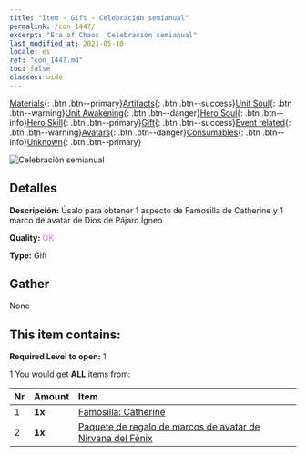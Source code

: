 ```yaml
---
title: "Item - Gift - Celebración semianual"
permalink: /con_1447/
excerpt: "Era of Chaos  Celebración semianual"
last_modified_at: 2021-05-18
locale: es
ref: "con_1447.md"
toc: false
classes: wide
---
```

 [Materials](/ItemsES/){: .btn .btn--primary}[Artifacts](/ItemsES/Artifacts/){: .btn .btn--success}[Unit Soul](/ItemsES/UnitSoul/){: .btn .btn--warning}[Unit Awakening](/ItemsES/UnitAwakening/){: .btn .btn--danger}[Hero Soul](/ItemsES/HeroSoul/){: .btn .btn--info}[Hero Skill](/ItemsES/HeroSkill/){: .btn .btn--primary}[Gift](/ItemsES/Gift/){: .btn .btn--success}[Event related](/ItemsES/Events/){: .btn .btn--warning}[Avatars](/ItemsES/Avatars/){: .btn .btn--danger}[Consumables](/ItemsES/Consumables/){: .btn .btn--info}[Unknown](/ItemsES/Unknown/){: .btn .btn--primary}

 ![Celebración semianual](/images/t/i_907028.png)

## Detalles
 **Descripción:** Úsalo para obtener 1 aspecto de Famosilla de Catherine y 1 marco de avatar de Dios de Pájaro Ígneo

 **Quality:** <span style="color: #DA70D6">OK</span>

 **Type:** Gift

## Gather

  None

## This item contains:

 **Required Level to open:** 1

 1 You would get **ALL** items  from:

  | Nr | Amount |     Item    |
  |:---|:-------|:------------|
  | 1 |  **1x** | [Famosilla: Catherine](/ItemsES/con_1031/) |  | 
  | 2 |  **1x** | [Paquete de regalo de marcos de avatar de Nirvana del Fénix](/ItemsES/con_618/) |  | 
